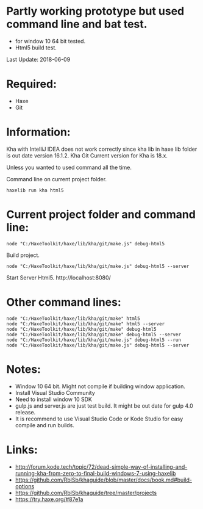 
# Partly working prototype but used command line and bat test.
 * for window 10 64 bit tested.
 * Html5 build test.

Last Update: 2018-06-09

# Required:
 * Haxe
 * Git

# Information:
 Kha with IntelliJ IDEA does not work correctly since kha lib in haxe lib folder is out date version 16.1.2. Kha Git Current version for Kha is 18.x.

 Unless you wanted to used command all the time.

Command line on current project folder.
```
haxelib run kha html5
```

# Current project folder and command line:
```
node "C:/HaxeToolkit/haxe/lib/kha/git/make.js" debug-html5
```
 Build project.
```
node "C:/HaxeToolkit/haxe/lib/kha/git/make.js" debug-html5 --server
```
 Start Server Html5. http://localhost:8080/

# Other command lines:
```
node "C:/HaxeToolkit/haxe/lib/kha/git/make" html5
node "C:/HaxeToolkit/haxe/lib/kha/git/make" html5 --server
node "C:/HaxeToolkit/haxe/lib/kha/git/make" debug-html5 
node "C:/HaxeToolkit/haxe/lib/kha/git/make" debug-html5 --server
node "C:/HaxeToolkit/haxe/lib/kha/git/make.js" debug-html5 --run
node "C:/HaxeToolkit/haxe/lib/kha/git/make.js" debug-html5 --server
```

# Notes:
 * Window 10 64 bit. Might not compile if building window application.
  * Install Visual Studio Community
  * Need to install window 10 SDK
 * gulp.js and server.js are just test build. It might be out date for gulp 4.0 release.
 * It is recommend to use Visual Studio Code or Kode Studio for easy compile and run builds.

# Links:
 * http://forum.kode.tech/topic/72/dead-simple-way-of-installing-and-running-kha-from-zero-to-final-build-windows-7-using-haxelib
 * https://github.com/RblSb/khaguide/blob/master/docs/book.md#build-options
 * https://github.com/RblSb/khaguide/tree/master/projects
 * https://try.haxe.org/#87e1a
